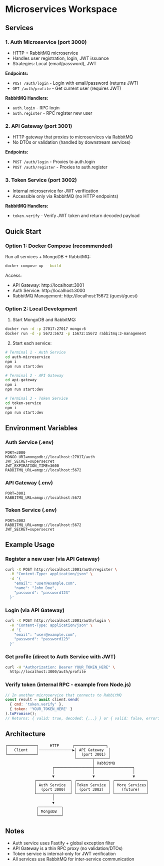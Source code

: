 # Microservices Workspace

## Services

### 1. Auth Microservice (port 3000)
- HTTP + RabbitMQ microservice
- Handles user registration, login, JWT issuance
- Strategies: Local (email/password), JWT

**Endpoints:**
- `POST /auth/login` - Login with email/password (returns JWT)
- `GET /auth/profile` - Get current user (requires JWT)

**RabbitMQ Handlers:**
- `auth.login` - RPC login
- `auth.register` - RPC register new user

### 2. API Gateway (port 3001)
- HTTP gateway that proxies to microservices via RabbitMQ
- No DTOs or validation (handled by downstream services)

**Endpoints:**
- `POST /auth/login` - Proxies to auth.login
- `POST /auth/register` - Proxies to auth.register

### 3. Token Service (port 3002)
- Internal microservice for JWT verification
- Accessible only via RabbitMQ (no HTTP endpoints)

**RabbitMQ Handlers:**
- `token.verify` - Verify JWT token and return decoded payload

## Quick Start

### Option 1: Docker Compose (recommended)
Run all services + MongoDB + RabbitMQ:
```bash
docker-compose up --build
```

Access:
- API Gateway: http://localhost:3001
- Auth Service: http://localhost:3000
- RabbitMQ Management: http://localhost:15672 (guest/guest)

### Option 2: Local Development
1. Start MongoDB and RabbitMQ:
```bash
docker run -d -p 27017:27017 mongo:6
docker run -d -p 5672:5672 -p 15672:15672 rabbitmq:3-management
```

2. Start each service:
```bash
# Terminal 1 - Auth Service
cd auth-microservice
npm i
npm run start:dev

# Terminal 2 - API Gateway
cd api-gateway
npm i
npm run start:dev

# Terminal 3 - Token Service
cd token-service
npm i
npm run start:dev
```

## Environment Variables

### Auth Service (.env)
```env
PORT=3000
MONGO_URI=mongodb://localhost:27017/auth
JWT_SECRET=supersecret
JWT_EXPIRATION_TIME=3600
RABBITMQ_URL=amqp://localhost:5672
```

### API Gateway (.env)
```env
PORT=3001
RABBITMQ_URL=amqp://localhost:5672
```

### Token Service (.env)
```env
PORT=3002
RABBITMQ_URL=amqp://localhost:5672
JWT_SECRET=supersecret
```

## Example Usage

### Register a new user (via API Gateway)
```bash
curl -X POST http://localhost:3001/auth/register \
  -H "Content-Type: application/json" \
  -d '{
    "email": "user@example.com",
    "name": "John Doe",
    "password": "password123"
  }'
```

### Login (via API Gateway)
```bash
curl -X POST http://localhost:3001/auth/login \
  -H "Content-Type: application/json" \
  -d '{
    "email": "user@example.com",
    "password": "password123"
  }'
```

### Get profile (direct to Auth Service with JWT)
```bash
curl -H "Authorization: Bearer YOUR_TOKEN_HERE" \
  http://localhost:3000/auth/profile
```

### Verify token (internal RPC - example from Node.js)
```javascript
// In another microservice that connects to RabbitMQ
const result = await client.send(
  { cmd: 'token.verify' },
  { token: 'YOUR_TOKEN_HERE' }
).toPromise();
// Returns: { valid: true, decoded: {...} } or { valid: false, error: '...' }
```

## Architecture

```
┌─────────────┐     HTTP      ┌──────────────┐
│   Client    │───────────────▶│ API Gateway  │
└─────────────┘                │  (port 3001) │
                               └───────┬──────┘
                                       │ RabbitMQ
                     ┌─────────────────┼─────────────────┐
                     │                 │                 │
                     ▼                 ▼                 ▼
             ┌───────────────┐ ┌──────────────┐ ┌──────────────┐
             │ Auth Service  │ │Token Service │ │ More Services│
             │  (port 3000)  │ │ (port 3002)  │ │   (future)   │
             └───────┬───────┘ └──────────────┘ └──────────────┘
                     │
                     ▼
              ┌──────────┐
              │ MongoDB  │
              └──────────┘
```

## Notes
- Auth service uses Fastify + global exception filter
- API Gateway is a thin RPC proxy (no validation/DTOs)
- Token service is internal-only for JWT verification
- All services use RabbitMQ for inter-service communication
